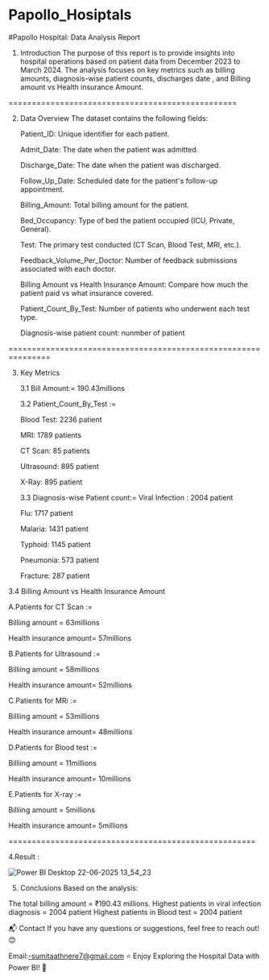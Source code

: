 # Papollo_Hosiptals

#Papollo Hospital: Data Analysis Report

1. Introduction
The purpose of this report is to provide insights into hospital operations based on patient data from December 2023 to March 2024.
The analysis focuses on key metrics such as billing amounts, diagnosis-wise patient counts, discharges date , and Billing amount vs Health insurance Amount.

=================================================

2. Data Overview
   The dataset contains the following fields:

   Patient_ID: Unique identifier for each patient.

   Admit_Date: The date when the patient was admitted.

   Discharge_Date: The date when the patient was discharged.

   Follow_Up_Date:	Scheduled date for the patient's follow-up appointment.

   Billing_Amount: Total billing amount for the patient.

   Bed_Occupancy: Type of bed the patient occupied (ICU, Private, General).

   Test: The primary test conducted (CT Scan, Blood Test, MRI, etc.).

   Feedback_Volume_Per_Doctor: Number of feedback submissions associated with each doctor.

   Billing Amount vs Health Insurance Amount: Compare how much the patient paid vs what insurance covered.

   Patient_Count_By_Test: Number of patients who underwent each test type.

   Diagnosis-wise patient count: nunmber of patient 

===============================================================

3. Key Metrics
   
   3.1 Bill Amount:= 190.43millions

   
   3.2 Patient_Count_By_Test :=
 
   Blood Test: 2236 patient
 
   MRI: 1789 patients
 
   CT Scan: 85 patients
 
   Ultrasound: 895 patient
 
   X-Ray: 895 patient

   3.3 Diagnosis-wise Patient count:=
    Viral Infection : 2004 patient

    Flu: 1717 patient
   
    Malaria: 1431 patient

   Typhoid: 1145 patient
   
    Pneumonia: 573 patient
   
    Fracture: 287 patient

  3.4 Billing Amount vs Health Insurance Amount
  
  A.Patients for CT Scan :=
  
  Billiing amount = 63millions
  
  Health insurance amount= 57millions
  

  B.Patients for Ultrasound :=
  
  Billiing amount = 58millions
  
  Health insurance amount= 52millions

  C.Patients for MRi :=
  
  Billiing amount = 53millions
  
  Health insurance amount= 48millions
  

D.Patients for Blood test :=

  Billiing amount = 11millions
  
  Health insurance amount= 10millions
  

E.Patients for X-ray :=

  Billiing amount = 5millions
  
  Health insurance amount= 5millions
  
=====================================================

4.Result : 

![Power BI Desktop 22-06-2025 13_54_23](https://github.com/user-attachments/assets/5339cc5c-cd7d-458a-afbf-3b2236b2ebb0)


5. Conclusions
Based on the analysis:

The total billing amount =  ₹190.43 millions.
Highest patients in viral infection diagnosis = 2004 patient
Highest patients in Blood test = 2004 patient



📬 Contact
If you have any questions or suggestions, feel free to reach out! 😊

Email:-sumitaathnere7@gmail.com
⭐ Enjoy Exploring the Hospital Data with Power BI! 🚀

  
